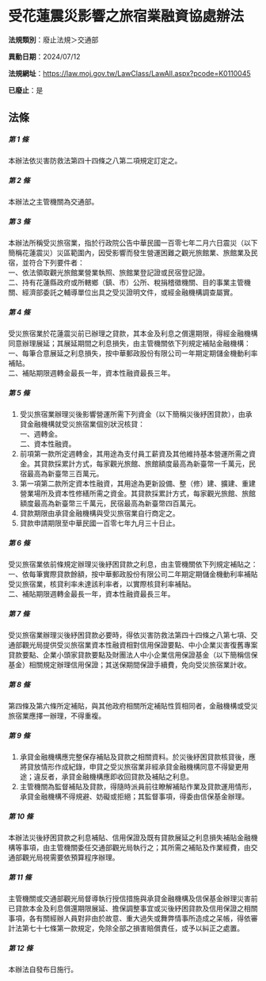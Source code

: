 # 受花蓮震災影響之旅宿業融資協處辦法

**法規類別**：廢止法規＞交通部

**異動日期**：2024/07/12  

**法規網址**：https://law.moj.gov.tw/LawClass/LawAll.aspx?pcode=K0110045

**已廢止**：是



## 法條
##### 第 1 條
本辦法依災害防救法第四十四條之八第二項規定訂定之。

##### 第 2 條
本辦法之主管機關為交通部。

##### 第 3 條
本辦法所稱受災旅宿業，指於行政院公告中華民國一百零七年二月六日震災（以下簡稱花蓮震災）災區範圍內，因受影響而發生營運困難之觀光旅館業、旅館業及民宿，並符合下列要件者：  
一、依法領取觀光旅館業營業執照、旅館業登記證或民宿登記證。  
二、持有花蓮縣政府或所轄鄉（鎮、市）公所、稅捐稽徵機關、目的事業主管機關、經濟部委託之輔導單位出具之受災證明文件，或經金融機構調查屬實。

##### 第 4 條
受災旅宿業於花蓮震災前已辦理之貸款，其本金及利息之償還期限，得經金融機構同意辦理展延；其展延期間之利息損失，由主管機關依下列規定補貼金融機構：  
一、每筆合意展延之利息損失，按中華郵政股份有限公司一年期定期儲金機動利率補貼。  
二、補貼期限週轉金最長一年，資本性融資最長三年。

##### 第 5 條
1. 受災旅宿業辦理災後影響營運所需下列資金（以下簡稱災後紓困貸款），由承貸金融機構就受災旅宿業個別狀況核貸：  
一、週轉金。  
二、資本性融資。
1. 前項第一款所定週轉金，其用途為支付員工薪資及其他維持基本營運所需之資金。其貸款採累計方式，每家觀光旅館、旅館額度最高為新臺幣一千萬元，民宿最高為新臺幣三百萬元。
1. 第一項第二款所定資本性融資，其用途為更新設備、整（修）建、擴建、重建營業場所及資本性修繕所需之資金。其貸款採累計方式，每家觀光旅館、旅館額度最高為新臺幣三千萬元，民宿最高為新臺幣四百萬元。
1. 貸款期限由承貸金融機構與受災旅宿業自行商定之。
1. 貸款申請期限至中華民國一百零七年九月三十日止。

##### 第 6 條
受災旅宿業依前條規定辦理災後紓困貸款之利息，由主管機關依下列規定補貼之：  
一、依每筆實際貸款餘額，按中華郵政股份有限公司二年期定期儲金機動利率補貼受災旅宿業，核貸利率未達該利率者，以實際核貸利率補貼。  
二、補貼期限週轉金最長一年，資本性融資最長三年。

##### 第 7 條
受災旅宿業辦理災後紓困貸款必要時，得依災害防救法第四十四條之八第七項、交通部觀光局提供受災旅宿業資本性融資相對信用保證要點、中小企業災害復舊專案貸款要點、企業小頭家貸款要點及財團法人中小企業信用保證基金（以下簡稱信保基金）相關規定辦理信用保證；其送保期間保證手續費，免向受災旅宿業計收。

##### 第 8 條
第四條及第六條所定補貼，與其他政府相關所定補貼性質相同者，金融機構或受災旅宿業應擇一辦理，不得重複。

##### 第 9 條
1. 承貸金融機構應完整保存補貼及貸款之相關資料。於災後紓困貸款核貸後，應將貸放情形作成紀錄，申貸之受災旅宿業非經承貸金融機構同意不得變更用途；違反者，承貸金融機構應即收回貸款及補貼之利息。
1. 主管機關為監督補貼及貸款，得隨時派員前往瞭解補貼作業及貸款運用情形，承貸金融機構不得規避、妨礙或拒絕；其監督事項，得委由信保基金辦理。

##### 第 10 條
本辦法災後紓困貸款之利息補貼、信用保證及既有貸款展延之利息損失補貼金融機構等事項，由主管機關委任交通部觀光局執行之；其所需之補貼及作業經費，由交通部觀光局視需要依預算程序辦理。

##### 第 11 條
主管機關或交通部觀光局督導執行授信措施與承貸金融機構及信保基金辦理災害前已貸款本金及利息償還期限展延、擔保調整事宜或災後紓困貸款及信用保證之相關事項，各有關經辦人員對非由於故意、重大過失或舞弊情事所造成之呆帳，得依審計法第七十七條第一款規定，免除全部之損害賠償責任，或予以糾正之處置。

##### 第 12 條
本辦法自發布日施行。


